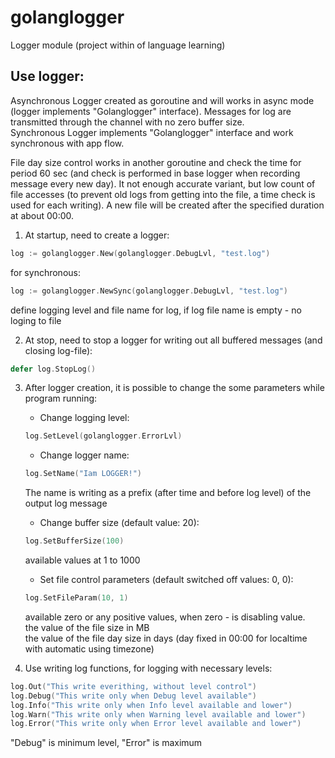 # golanglogger

Logger module (project within of language learning)


<!--Info block-->

## Use logger:
Asynchronous Logger created as goroutine and will works in async mode (logger implements "Golanglogger" interface).  Messages for log are transmitted through the channel with no zero buffer size. <br/>
Synchronous Logger implements "Golanglogger" interface and work synchronous with app flow.

File day size control works in another goroutine and check the time for period 60 sec (and check is performed in base logger when recording message every new day).
It not enough accurate variant, but low count of file accesses (to prevent old logs from getting into the file, a time check is used for each writing).
A new file will be created after the specified duration at about 00:00.

1. At startup, need to create a logger:
```Go
log := golanglogger.New(golanglogger.DebugLvl, "test.log")
```
for synchronous:
```Go
log := golanglogger.NewSync(golanglogger.DebugLvl, "test.log")
```
define logging level and file name for log, if log file name is empty - no loging to file

2. At stop, need to stop a logger for writing out all buffered messages (and closing log-file):
```Go
defer log.StopLog()
```

3. After logger creation, it is possible to change the some parameters while program running:

    * Change logging level:
    ```Go
    log.SetLevel(golanglogger.ErrorLvl)
    ```

    * Change logger name:
    ```Go
    log.SetName("Iam LOGGER!")
    ```
    The name is writing as a prefix (after time and before log level) of the output log message

    * Change buffer size (default value: 20):
    ```Go
    log.SetBufferSize(100)
    ```
    available values at 1 to 1000

    * Set file control parameters (default switched off values: 0, 0):
    ```Go
    log.SetFileParam(10, 1)
    ```
     available zero or any positive values, when zero - is disabling value. <br/>
     the value of the file size in MB <br/>
     the value of the file day size in days (day fixed in 00:00 for localtime with automatic using timezone) <br/>

4. Use writing log functions, for logging with necessary levels:
```Go
log.Out("This write everithing, without level control")
log.Debug("This write only when Debug level available")
log.Info("This write only when Info level available and lower")
log.Warn("This write only when Warning level available and lower")
log.Error("This write only when Error level available and lower")
```
"Debug" is minimum level, "Error" is maximum

